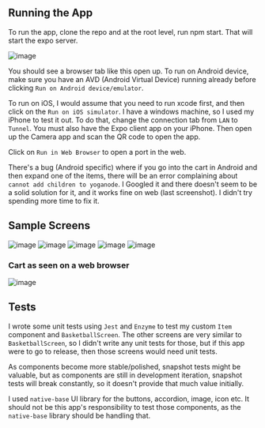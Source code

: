 ## Running the App

To run the app, clone the repo and at the root level, run npm start. That will start the expo server.

![image](screenshots/Expo.PNG)

You should see a browser tab like this open up. To run on Android device, make sure you have an AVD (Android Virtual Device) running already before clicking `Run on Android device/emulator`.

To run on iOS, I would assume that you need to run xcode first, and then click on the `Run on iOS simulator`. I have a windows machine, so I used my iPhone to test it out. To do that, change the connection tab from `LAN` to `Tunnel`. You must also have the Expo client app on your iPhone. Then open up the Camera app and scan the QR code to open the app.

Click on `Run in Web Browser` to open a port in the web.

There's a bug (Android specific) where if you go into the cart in Android and then expand one of the items, there will be an error complaining about `cannot add children to yoganode`. I Googled it and there doesn't seem to be a solid solution for it, and it works fine on web (last screenshot). I didn't try spending more time to fix it.

## Sample Screens

![image](screenshots/RunningScreen.PNG)
![image](screenshots/HomeScreen.PNG)
![image](screenshots/BasketballScreen.PNG)
![image](screenshots/TennisScreen.PNG)
![image](screenshots/CartScreen.PNG)

### Cart as seen on a web browser

![image](screenshots/CartOnWeb.PNG)

## Tests

I wrote some unit tests using `Jest` and `Enzyme` to test my custom `Item` component and `BasketballScreen`. The other screens are very similar to `BasketballScreen`, so I didn't write any unit tests for those, but if this app were to go to release, then those screens would need unit tests.

As components become more stable/polished, snapshot tests might be valuable, but as components are still in development iteration, snapshot tests will break constantly, so it doesn't provide that much value initially.

I used `native-base` UI library for the buttons, accordion, image, icon etc. It should not be this app's responsibility to test those components, as the `native-base` library should be handling that.
